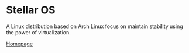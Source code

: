 # Stellar OS
A Linux distribution based on Arch Linux focus on maintain stability using the power of virtualization.

[Homepage](https://stellaros.net)
